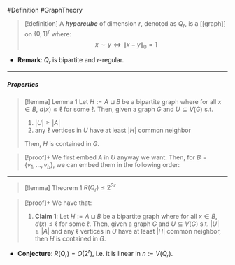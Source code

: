 #Definition #GraphTheory 

> [!definition]
> A ***hypercube*** of dimension $r$, denoted as $Q_{r}$, is a [[graph]] on $\{ 0,1 \}^r$ where: $$x \sim y \iff \left\| x-y \right\| _{0}=1$$
- **Remark**: $Q_{r}$ is bipartite and $r$-regular.
---
##### Properties
> [!lemma] Lemma 1
>  Let $H:=A\sqcup B$ be a bipartite graph where for all $x\in B$, $d(x)\leq \ell$ for some $\ell$. Then, given a graph $G$ and $U\subseteq V(G)$ s.t. 
>  1. $\left| U \right|\geq \left| A \right|$
>  2. any $\ell$ vertices in $U$ have at least $\left|H\right|$ common neighbor
>  
>  Then, $H$ is contained in $G$.

> [!proof]+
> We first embed $A$ in $U$ anyway we want. Then, for $B=\{ v_{1},\dots,v_{b} \}$,  we can embed them in the following order: $$$$
---
> [!lemma] Theorem 1
> $R(Q_{r})\leq 2^{3r}$

> [!proof]+
> We have that:
> 1. **Claim 1**: Let $H:=A\sqcup B$ be a bipartite graph where for all $x\in B$, $d(x)\leq \ell$ for some $\ell$. Then, given a graph $G$ and $U\subseteq V(G)$ s.t. $\left| U \right|\geq \left| A \right|$ and any $\ell$ vertices in $U$ have at least $\left|H\right|$ common neighbor, then $H$ is contained in $G$.
- **Conjecture**: $R(Q_{r})=O(2^r)$, i.e. it is linear in $n:=V(Q_{r})$. 